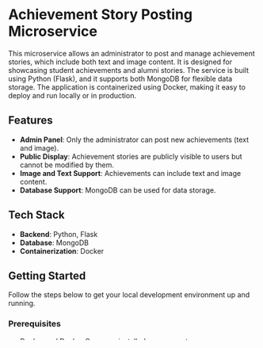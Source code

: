 # Achievement Story Posting Microservice

This microservice allows an administrator to post and manage achievement stories, which include both text and image content. It is designed for showcasing student achievements and alumni stories. The service is built using Python (Flask), and it supports both MongoDB  for flexible data storage. The application is containerized using Docker, making it easy to deploy and run locally or in production.

## Features
- **Admin Panel**: Only the administrator can post new achievements (text and image).
- **Public Display**: Achievement stories are publicly visible to users but cannot be modified by them.
- **Image and Text Support**: Achievements can include text and image content.
- **Database Support**: MongoDB can be used for data storage.
  
## Tech Stack
- **Backend**: Python, Flask
- **Database**: MongoDB 
- **Containerization**: Docker

## Getting Started

Follow the steps below to get your local development environment up and running.

### Prerequisites
- Docker and Docker Compose installed on your system.

### Execution
~
docker-compose build
~
~
docker-compose up
~

